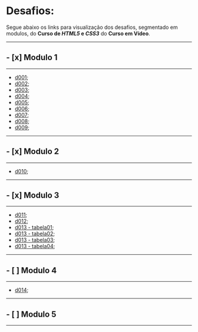 # Desafios:

Segue abaixo os links para visualização dos desafios, segmentado em modulos, do **Curso de _HTML5_ e _CSS3_** do **Curso em Vídeo**.

---
## - [x] Modulo 1
---

* [d001](https://joshuaoliveira123.github.io/html-css/desafios/d001);
* [d002](https://joshuaoliveira123.github.io/html-css/desafios/d002);
* [d003](https://joshuaoliveira123.github.io/html-css/desafios/d003);
* [d004](https://github.com/joshuaoliveira123/html-css/blob/main/desafios/d004/html.txt);
* [d005](https://joshuaoliveira123.github.io/html-css/desafios/d005);
* [d006](https://joshuaoliveira123.github.io/html-css/desafios/d006);
* [d007](https://joshuaoliveira123.github.io/html-css/desafios/d007);
* [d008](https://joshuaoliveira123.github.io/html-css/desafios/d008);
* [d009](https://joshuaoliveira123.github.io/html-css/desafios/d009);

---
## - [x] Modulo 2
---

* [d010](https://joshuaoliveira123.github.io/html-css/desafios/d010/android.html);

---
## - [x] Modulo 3
---

* [d011](https://joshuaoliveira123.github.io/html-css/desafios/d011);
* [d012](https://joshuaoliveira123.github.io/html-css/desafios/d012);
* [d013 - tabela01](https://joshuaoliveira123.github.io/html-css/desafios/d013/tabela01.html);
* [d013 - tabela02](https://joshuaoliveira123.github.io/html-css/desafios/d013/tabela02.html);
* [d013 - tabela03](https://joshuaoliveira123.github.io/html-css/desafios/d013/tabela03.html);
* [d013 - tabela04](https://joshuaoliveira123.github.io/html-css/desafios/d013/tabela04.html);

---
## - [ ] Modulo 4
---

* [d014](https://joshuaoliveira123.github.io/html-css/desafios/d014);

---
## - [ ] Modulo 5
---